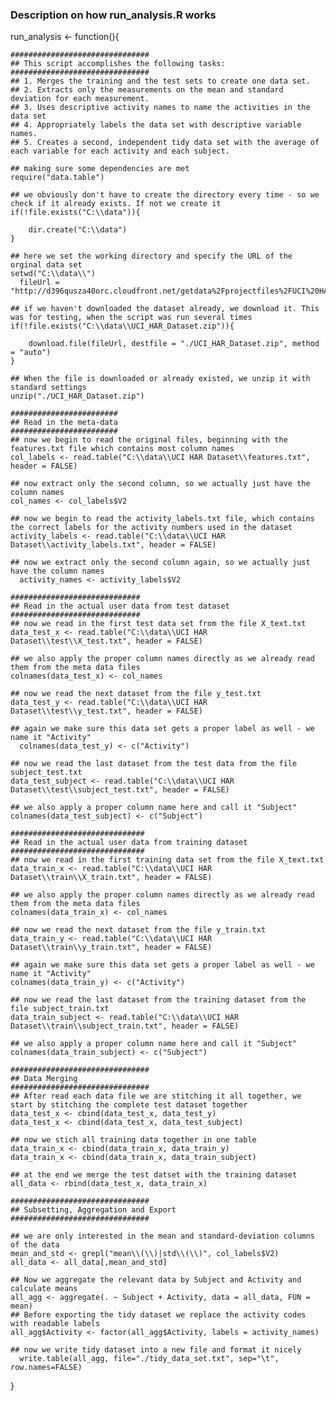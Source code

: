 ### Description on how run_analysis.R works

run_analysis <- function(){

	###############################
	## This script accomplishes the following tasks:
	###############################
	## 1. Merges the training and the test sets to create one data set.
	## 2. Extracts only the measurements on the mean and standard deviation for each measurement. 
	## 3. Uses descriptive activity names to name the activities in the data set
	## 4. Appropriately labels the data set with descriptive variable names. 
	## 5. Creates a second, independent tidy data set with the average of each variable for each activity and each subject.

	## making sure some dependencies are met
	require("data.table")

	## we obviously don't have to create the directory every time - so we check if it already exists. If not we create it
	if(!file.exists("C:\\data")){

		dir.create("C:\\data")
	}
	
	## here we set the working directory and specify the URL of the orginal data set	
	setwd("C:\\data\\")
      fileUrl = "http://d396qusza40orc.cloudfront.net/getdata%2Fprojectfiles%2FUCI%20HAR%20Dataset.zip"
	
	## if we haven't downloaded the dataset already, we download it. This was for testing, when the script was run several times
	if(!file.exists("C:\\data\\UCI_HAR_Dataset.zip")){

		download.file(fileUrl, destfile = "./UCI_HAR_Dataset.zip", method = "auto")
	}

	## When the file is downloaded or already existed, we unzip it with standard settings
	unzip("./UCI_HAR_Dataset.zip")

	########################
	## Read in the meta-data
	########################
	## now we begin to read the original files, beginning with the features.txt file which contains most column names
	col_labels <- read.table("C:\\data\\UCI HAR Dataset\\features.txt", header = FALSE)
      
	## now extract only the second column, so we actually just have the column names
	col_names <- col_labels$V2
	
	## now we begin to read the activity_labels.txt file, which contains the correct labels for the activity numbers used in the dataset
	activity_labels <- read.table("C:\\data\\UCI HAR Dataset\\activity_labels.txt", header = FALSE)
	
	## now we extract only the second column again, so we actually just have the column names
      activity_names <- activity_labels$V2

	#############################
	## Read in the actual user data from test dataset
	#############################
	## now we read in the first test data set from the file X_text.txt
	data_test_x <- read.table("C:\\data\\UCI HAR Dataset\\test\\X_test.txt", header = FALSE)
	
	## we also apply the proper column names directly as we already read them from the meta data files
	colnames(data_test_x) <- col_names
	
	## now we read the next dataset from the file y_test.txt
	data_test_y <- read.table("C:\\data\\UCI HAR Dataset\\test\\y_test.txt", header = FALSE)
	
	## again we make sure this data set gets a proper label as well - we name it "Activity"
      colnames(data_test_y) <- c("Activity")
	
	## now we read the last dataset from the test data from the file subject_test.txt
	data_test_subject <- read.table("C:\\data\\UCI HAR Dataset\\test\\subject_test.txt", header = FALSE)
	
	## we also apply a proper column name here and call it "Subject"
	colnames(data_test_subject) <- c("Subject")

	##############################
	## Read in the actual user data from training dataset
	##############################
	## now we read in the first training data set from the file X_text.txt
	data_train_x <- read.table("C:\\data\\UCI HAR Dataset\\train\\X_train.txt", header = FALSE)

	## we also apply the proper column names directly as we already read them from the meta data files
	colnames(data_train_x) <- col_names

	## now we read the next dataset from the file y_train.txt
	data_train_y <- read.table("C:\\data\\UCI HAR Dataset\\train\\y_train.txt", header = FALSE)
	
	## again we make sure this data set gets a proper label as well - we name it "Activity"
	colnames(data_train_y) <- c("Activity")

	## now we read the last dataset from the training dataset from the file subject_train.txt
	data_train_subject <- read.table("C:\\data\\UCI HAR Dataset\\train\\subject_train.txt", header = FALSE)
	
	## we also apply a proper column name here and call it "Subject"
	colnames(data_train_subject) <- c("Subject")

	###############################
	## Data Merging
	###############################
	## After read each data file we are stitching it all together, we start by stitching the complete test dataset together
	data_test_x <- cbind(data_test_x, data_test_y)
	data_test_x <- cbind(data_test_x, data_test_subject)

	## now we stich all training data together in one table
	data_train_x <- cbind(data_train_x, data_train_y)
	data_train_x <- cbind(data_train_x, data_train_subject)

	## at the end we merge the test datset with the training dataset
	all_data <- rbind(data_test_x, data_train_x)
 
	###############################
	## Subsetting, Aggregation and Export
	###############################
 	
	## we are only interested in the mean and standard-deviation columns of the data    
	mean_and_std <- grepl("mean\\(\\)|std\\(\\)", col_labels$V2)
	all_data <- all_data[,mean_and_std]

	## Now we aggregate the relevant data by Subject and Activity and calculate means
	all_agg <- aggregate(. ~ Subject + Activity, data = all_data, FUN = mean)
	## Before exporting the tidy dataset we replace the activity codes with readable labels
	all_agg$Activity <- factor(all_agg$Activity, labels = activity_names)

	## now we write tidy dataset into a new file and format it nicely
      write.table(all_agg, file="./tidy_data_set.txt", sep="\t", row.names=FALSE)
}
